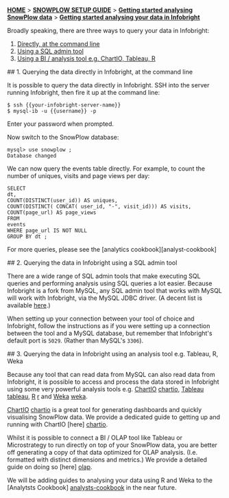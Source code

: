 [**HOME**](Home) > [**SNOWPLOW SETUP GUIDE**](Setting-up-SnowPlow) > [**Getting started analysing SnowPlow data**](Getting-started-analysing-SnowPlow-data) > [**Getting started analysing your data in Infobright**](Getting-started-analysing-your-data-in-Infobright)

Broadly speaking, there are three ways to query your data in Infobright:

1. [Directly, at the command line](#command-line)
2. [Using a SQL admin tool](#sql-admin)
3. [Using a BI / analysis tool e.g. ChartIO, Tableau, R](#analysis-tool)

<a name="command-line" />
## 1. Querying the data directly in Infobright, at the command line

It is possible to query the data directly in Infobright. SSH into the server running Infobright, then fire it up at the command line:

	$ ssh {{your-infobright-server-name}}
	$ mysql-ib -u {{username}} -p

Enter your password when prompted.

Now switch to the SnowPlow database:

	mysql> use snowplow ;
	Database changed

We can now query the events table directly. For example, to count the number of uniques, visits and page views per day:

	SELECT
	dt,
	COUNT(DISTINCT(user_id)) AS uniques,
	COUNT(DISTINCT( CONCAT( user_id, "-", visit_id))) AS visits,
	COUNT(page_url) AS page_views
	FROM 
	events
	WHERE page_url IS NOT NULL
	GROUP BY dt ;

For more queries, please see the [analytics cookbook][analyst-cookbook]

<a name="sql-admin" />
## 2. Querying the data in Infobright using a SQL admin tool

There are a wide range of SQL admin tools that make executing SQL queries and performing analysis using SQL queries a lot easier. Because Infobright is a fork from MySQL, any SQL admin tool that works with MySQL will work with Infobright, via the MySQL JDBC driver. (A decent list is available [here](http://www.veign.com/blog/2010/05/03/top-15-mysql-managers-and-tools/).)

When setting up your connection between your tool of choice and Infobright, follow the instructions as if you were setting up a connection between the tool and a MySQL database, but remember that Infobright's default port is `5029`. (Rather than MySQL's `3306`).

<a name="analysis-tool" />
## 3. Querying the data in Infobright using an analysis tool e.g. Tableau, R, Weka

Because any tool that can read data from MySQL can also read data from Infobright, it is possible to access and process the data stored in Infobright using some very powerful analysis tools e.g. [ChartIO] [chartio], [Tableau] [tableau], [R] [r] and [Weka] [weka]. 

[ChartIO] [chartio] is a great tool for generating dashboards and quickly visualising SnowPlow data. We provide a dedicated guide to getting up and running with ChartIO [here] [chartio].

Whilst it is possible to connect a BI / OLAP tool like Tableau or Microstrategy to run directly on top of your SnowPlow data, you are better off generating a copy of that data optimized for OLAP analysis. (I.e. formatted with distinct dimensions and metrics.) We provide a detailed guide on doing so [here] [olap].

We will be adding guides to analysing your data using R and Weka to the [Analytsts Cookbook] [analysts-cookbook] in the near future.

[tableau]: http://www.tableausoftware.com/
[r]: http://www.r-project.org/
[weka]: http://weka.pentaho.com/
[chartio]: Setting-up-ChartIO-to-visualise-your-data
[olap]: http://snowplowanalytics.com/analytics/tools-and-techniques/converting-snowplow-data-into-a-format-suitable-for-olap.html
[analysts-cookbook]: http://snowplowanalytics.com/analytics/index.html